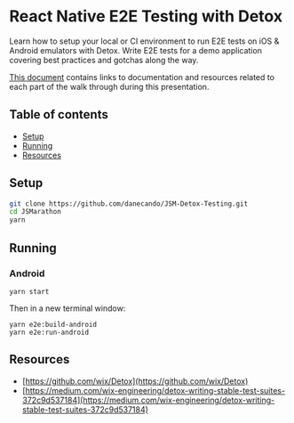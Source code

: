 # React Native E2E Testing with Detox

Learn how to setup your local or CI environment to run E2E tests on iOS & Android emulators with Detox. Write E2E tests for a demo application covering best practices and gotchas along the way.

[This document](https://www.notion.so/danecando/React-Native-E2E-Testing-with-Detox-210239315470489095d0b4e51cfc5768) contains links to documentation and resources related to each part of the walk through during this presentation.

## Table of contents

- [Setup](#setup)
- [Running](#running)
- [Resources](#resources)

## Setup

```bash
git clone https://github.com/danecando/JSM-Detox-Testing.git
cd JSMarathon
yarn
```

## Running

### Android

```
yarn start
```

Then in a new terminal window:

```
yarn e2e:build-android
yarn e2e:run-android
```

## Resources

- [https://github.com/wix/Detox](https://github.com/wix/Detox)
- [https://medium.com/wix-engineering/detox-writing-stable-test-suites-372c9d537184](https://medium.com/wix-engineering/detox-writing-stable-test-suites-372c9d537184)
